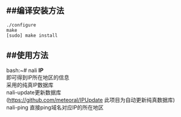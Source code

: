##编译安装方法
------------
	./configure  
	make  
	[sudo] make install  


##使用方法
-----------
bash:~# nali **IP**  
即可得到IP所在地区的信息  
采用的纯真IP数据库  
nali-update更新数据库  
(<https://github.com/meteoral/IPUpdate> 此项目为自动更新纯真数据库)  
nali-ping 直接ping域名对应IP的所在地区
